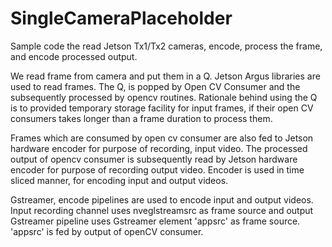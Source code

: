 # SingleCameraPlaceholder
Sample code the read Jetson Tx1/Tx2 cameras, encode, process the frame, and encode processed output.

We read frame from camera and put them in a Q. Jetson Argus libraries are used to read frames. The Q, is popped by Open CV Consumer and the subsequently processed by opencv routines. Rationale behind using the Q is to provided temporary storage facility for input frames, if their open CV consumers takes longer than a frame duration to process them. 

Frames which are consumed by open cv consumer are also fed to Jetson hardware encoder for purpose of recording, input video. The processed output of opencv consumer is subsequently read by Jetson hardware encoder for purpose of recording output video. Encoder is used in time sliced manner, for encoding input and output videos. 

Gstreamer, encode pipelines are used to encode input and output videos. Input recording channel uses nveglstreamsrc as frame source and output Gstreamer pipeline uses Gstreamer element 'appsrc' as frame source. 'appsrc' is fed by output of openCV consumer.
